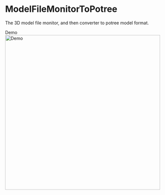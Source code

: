 # ModelFileMonitorToPotree

The 3D model file monitor, and then converter to potree model format.

Demo   
<img src="https://github.com/xujingzhou/ModelMonitorToPotree/blob/master/potree.png" width = "500" height = "500" alt="Demo" align=center />
